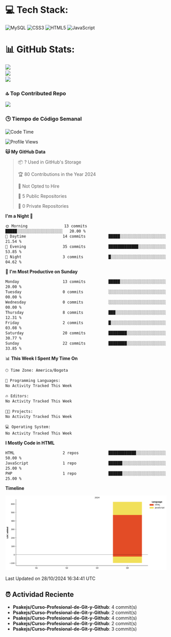 
# 💻 Tech Stack:
![MySQL](https://img.shields.io/badge/mysql-4479A1.svg?style=plastic&logo=mysql&logoColor=white) ![CSS3](https://img.shields.io/badge/css3-%231572B6.svg?style=plastic&logo=css3&logoColor=white) ![HTML5](https://img.shields.io/badge/html5-%23E34F26.svg?style=plastic&logo=html5&logoColor=white) ![JavaScript](https://img.shields.io/badge/javascript-%23323330.svg?style=plastic&logo=javascript&logoColor=%23F7DF1E)

# 📊 GitHub Stats:
![](https://github-readme-stats.vercel.app/api?username=Psakejs&theme=shadow_blue&hide_border=false&include_all_commits=true&count_private=true)<br/>
![](https://github-readme-streak-stats.herokuapp.com/?user=Psakejs&theme=shadow_blue&hide_border=false)<br/>
![](https://github-readme-stats.vercel.app/api/top-langs/?username=Psakejs&theme=shadow_blue&hide_border=false&include_all_commits=true&count_private=true&layout=compact)

### 🔝 Top Contributed Repo
![](https://github-contributor-stats.vercel.app/api?username=Psakejs&limit=5&theme=shadow_blue&combine_all_yearly_contributions=true)


### 🕒 Tiempo de Código Semanal
<!--START_SECTION:waka-->
![Code Time](http://img.shields.io/badge/Code%20Time-0%20secs-blue)

![Profile Views](http://img.shields.io/badge/Profile%20Views-242-blue)

**🐱 My GitHub Data** 

> 📦 ? Used in GitHub's Storage 
 > 
> 🏆 80 Contributions in the Year 2024
 > 
> 🚫 Not Opted to Hire
 > 
> 📜 5 Public Repositories 
 > 
> 🔑 0 Private Repositories 
 > 
**I'm a Night 🦉** 

```text
🌞 Morning                13 commits          █████░░░░░░░░░░░░░░░░░░░░   20.00 % 
🌆 Daytime                14 commits          █████░░░░░░░░░░░░░░░░░░░░   21.54 % 
🌃 Evening                35 commits          █████████████░░░░░░░░░░░░   53.85 % 
🌙 Night                  3 commits           █░░░░░░░░░░░░░░░░░░░░░░░░   04.62 % 
```
📅 **I'm Most Productive on Sunday** 

```text
Monday                   13 commits          █████░░░░░░░░░░░░░░░░░░░░   20.00 % 
Tuesday                  0 commits           ░░░░░░░░░░░░░░░░░░░░░░░░░   00.00 % 
Wednesday                0 commits           ░░░░░░░░░░░░░░░░░░░░░░░░░   00.00 % 
Thursday                 8 commits           ███░░░░░░░░░░░░░░░░░░░░░░   12.31 % 
Friday                   2 commits           █░░░░░░░░░░░░░░░░░░░░░░░░   03.08 % 
Saturday                 20 commits          ████████░░░░░░░░░░░░░░░░░   30.77 % 
Sunday                   22 commits          ████████░░░░░░░░░░░░░░░░░   33.85 % 
```


📊 **This Week I Spent My Time On** 

```text
🕑︎ Time Zone: America/Bogota

💬 Programming Languages: 
No Activity Tracked This Week

🔥 Editors: 
No Activity Tracked This Week

🐱‍💻 Projects: 
No Activity Tracked This Week

💻 Operating System: 
No Activity Tracked This Week
```

**I Mostly Code in HTML** 

```text
HTML                     2 repos             ████████████░░░░░░░░░░░░░   50.00 % 
JavaScript               1 repo              ██████░░░░░░░░░░░░░░░░░░░   25.00 % 
PHP                      1 repo              ██████░░░░░░░░░░░░░░░░░░░   25.00 % 
```



**Timeline**

![Lines of Code chart](https://raw.githubusercontent.com/Psakejs/Psakejs/main/assets/bar_graph.png)


 Last Updated on 28/10/2024 16:34:41 UTC
<!--END_SECTION:waka-->





















## ⏰ Actividad Reciente
- **Psakejs/Curso-Profesional-de-Git-y-Github**: 4 commit(s)
- **Psakejs/Curso-Profesional-de-Git-y-Github**: 2 commit(s)
- **Psakejs/Curso-Profesional-de-Git-y-Github**: 4 commit(s)
- **Psakejs/Curso-Profesional-de-Git-y-Github**: 2 commit(s)
- **Psakejs/Curso-Profesional-de-Git-y-Github**: 3 commit(s)
